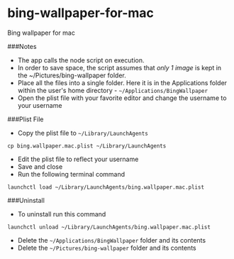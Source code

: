 # bing-wallpaper-for-mac
Bing wallpaper for mac

###Notes

-  The app calls the node script on execution.
-  In order to save space, the script assumes that *only 1 image* is kept in the ~/Pictures/bing-wallpaper folder.
-  Place all the files into a single folder. Here it is in the Applications folder within the user's home directory - `~/Applications/BingWallpaper`
-  Open the plist file with your favorite editor and change the username to your username

###Plist File
- Copy the plist file to `~/Library/LaunchAgents`
```
cp bing.wallpaper.mac.plist ~/Library/LaunchAgents
```
- Edit the plist file to reflect your username
- Save and close
- Run the following terminal command
```
launchctl load ~/Library/LaunchAgents/bing.wallpaper.mac.plist
```

###Uninstall
- To uninstall run this command
```
launchctl unload ~/Library/LaunchAgents/bing.wallpaper.mac.plist
```
- Delete the `~/Applications/BingWallpaper` folder and its contents
- Delete the `~/Pictures/bing-wallpaper` folder and its contents
